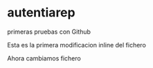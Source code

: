 # autentiarep
primeras pruebas con Github

Esta es la primera modificacion inline del fichero

Ahora cambiamos fichero